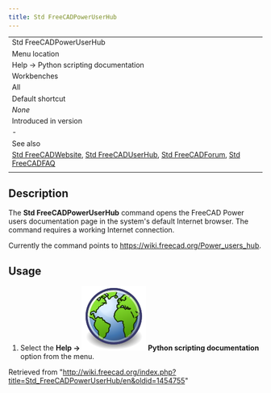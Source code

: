 ```yaml
---
title: Std FreeCADPowerUserHub
---
```


|                                                                                                                                                                                                                                              |
| -------------------------------------------------------------------------------------------------------------------------------------------------------------------------------------------------------------------------------------------- |
| Std FreeCADPowerUserHub                                                                                                                                                                                                                      |
| Menu location                                                                                                                                                                                                                                |
| Help → Python scripting documentation                                                                                                                                                                                                        |
| Workbenches                                                                                                                                                                                                                                  |
| All                                                                                                                                                                                                                                          |
| Default shortcut                                                                                                                                                                                                                             |
| _None_                                                                                                                                                                                                                                       |
| Introduced in version                                                                                                                                                                                                                        |
| -                                                                                                                                                                                                                                            |
| See also                                                                                                                                                                                                                                     |
| [Std FreeCADWebsite](/Std_FreeCADWebsite "Std FreeCADWebsite"), [Std FreeCADUserHub](/Std_FreeCADUserHub "Std FreeCADUserHub"), [Std FreeCADForum](/Std_FreeCADForum "Std FreeCADForum"), [Std FreeCADFAQ](/Std_FreeCADFAQ "Std FreeCADFAQ") |
|                                                                                                                                                                                                                                              |

## Description

The **Std FreeCADPowerUserHub** command opens the FreeCAD Power users documentation page in the system's default Internet browser. The command requires a working Internet connection.

Currently the command points to <https://wiki.freecad.org/Power_users_hub>.

## Usage

1. Select the **Help → ![](/src/assets/images/Std_FreeCADPowerUserHub.svg) Python scripting documentation** option from the menu.

Retrieved from "<http://wiki.freecad.org/index.php?title=Std_FreeCADPowerUserHub/en&oldid=1454755>"
